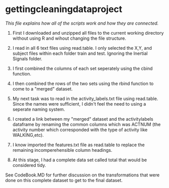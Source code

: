 gettingcleaningdataproject
==========================

*This file explains how all of the scripts work and how they are connected.* 

1. First I downloaded and unzipped all files to the current working directory without using R and wihout changing the file structure.

2. I read in all 6 text files using read.table. I only selected the X,Y, and subject files within each folder train and test. Ignoring the Inertial Signals folder.

3. I first combined the columns of each set seperately using the cbind function.

4. I then combined the rows of the two sets using the rbind function to come to a "merged" dataset.

5. My next task was to read in the activity_labels.txt file using read.table.
Since the names were sufficient, I didn't feel the need to using a seperate naming system.

6. I created a link between my "merged" dataset and the activitylabels dataframe by renaming the common columns which was ACTNUM (the activity number which corresponded with the type of activity like WALKING,etc).

7. I know imported the features.txt file as read.table to replace the remaining incomperehensible column headings.

8. At this stage, I had a complete data set called total that would be considered tidy.

See CodeBook.MD for further discussion on the transformations that were done on this complete dataset to get to the final dataset.


